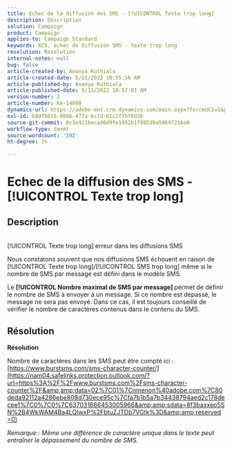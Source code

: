 ```yaml
---
title: Echec de la diffusion des SMS - [!UICONTROL Texte trop long]
description: Description
solution: Campaign
product: Campaign
applies-to: Campaign Standard
keywords: KCS, échec de diffusion SMS - texte trop long
resolution: Resolution
internal-notes: null
bug: false
article-created-by: Ananya Kuthiala
article-created-date: 5/11/2022 10:55:56 AM
article-published-by: Ananya Kuthiala
article-published-date: 5/11/2022 10:57:01 AM
version-number: 2
article-number: KA-14890
dynamics-url: https://adobe-ent.crm.dynamics.com/main.aspx?forceUCI=1&pagetype=entityrecord&etn=knowledgearticle&id=3ff419ea-18d1-ec11-a7b5-0022480a8e40
exl-id: b8d7b015-008b-477a-bc7d-61c2ffbf8d26
source-git-commit: 0c3e421beca46d9fe1952b1f98538a50697216a0
workflow-type: tm+mt
source-wordcount: '192'
ht-degree: 2%

---
```


# Echec de la diffusion des SMS - [!UICONTROL Texte trop long]

## Description

<br>[!UICONTROL Texte trop long] erreur dans les diffusions SMS

Nous constatons souvent que nos diffusions SMS échouent en raison de [!UICONTROL Texte trop long]/[!UICONTROL SMS trop long] même si le nombre de SMS par message est défini dans le modèle SMS.

Le <b>[!UICONTROL Nombre maximal de SMS par message] </b>permet de définir le nombre de SMS à envoyer à un message. Si ce nombre est dépassé, le message ne sera pas envoyé. Dans ce cas, il est toujours conseillé de vérifier le nombre de caractères contenus dans le contenu du SMS.

## Résolution

<b>Résolution</b>

Nombre de caractères dans les SMS peut être compté ici : [https://www.burstsms.com/sms-character-counter/](https://nam04.safelinks.protection.outlook.com/?url=https%3A%2F%2Fwww.burstsms.com%2Fsms-character-counter%2F&amp;amp;data=02%7C01%7Cnmenon%40adobe.com%7C80deda92112a4286ebe808d730ece95c%7Cfa7b1b5a7b34438794aed2c178decee1%7C0%7C0%7C637031666453005966&amp;amp;sdata=8f3baxxeo5SN%2B4WkWAM4Ba4LQIwxP%2FbtuZJTDb7VGtk%3D&amp;amp;reserved=0)


*Remarque : Même une différence de caractère unique dans le texte peut entraîner le dépassement du nombre de SMS.*
